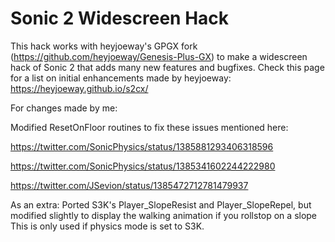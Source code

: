 # Sonic 2 Widescreen Hack

This hack works with heyjoeway's GPGX fork (https://github.com/heyjoeway/Genesis-Plus-GX) to make a widescreen hack of Sonic 2 that adds many new features and bugfixes. 
Check this page for a list on initial enhancements made by heyjoeway: https://heyjoeway.github.io/s2cx/

For changes made by me:

Modified ResetOnFloor routines to fix these issues mentioned here:

https://twitter.com/SonicPhysics/status/1385881293406318596

https://twitter.com/SonicPhysics/status/1385341602244222980

https://twitter.com/JSevion/status/1385472712781479937


As an extra:
Ported S3K's Player_SlopeResist and Player_SlopeRepel, but modified slightly to display the walking animation if you rollstop on a slope
This is only used if physics mode is set to S3K. 
